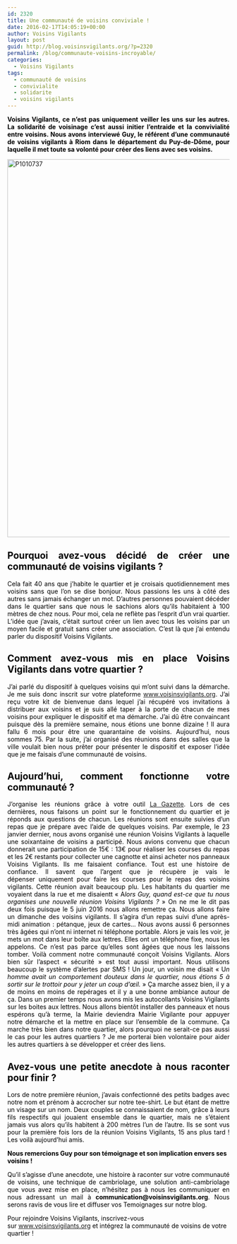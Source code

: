 ```yaml
---
id: 2320
title: Une communauté de voisins conviviale !
date: 2016-02-17T14:05:19+00:00
author: Voisins Vigilants
layout: post
guid: http://blog.voisinsvigilants.org/?p=2320
permalink: /blog/communaute-voisins-incroyable/
categories:
  - Voisins Vigilants
tags:
  - communauté de voisins
  - convivialite
  - solidarite
  - voisins vigilants
---
```

<p style="text-align: justify;">
  <span style="color: #000000;"><strong>Voisins Vigilants, ce n&rsquo;est pas uniquement veiller les uns sur les autres. La solidarité de voisinage c&rsquo;est aussi initier l&rsquo;entraide et la convivialité entre voisins. Nous avons interviewé Guy, le référent d&rsquo;une communauté de voisins vigilants à Riom dans le département du Puy-de-Dôme, pour laquelle il met toute sa volonté pour créer des liens avec ses voisins.</strong></span>
</p>

<p style="text-align: justify;">
  <a href="./../../images/2016/02/P1010737.jpg"><img class="aligncenter size-full wp-image-2333" src="./../../images/2016/02/P1010737.jpg" alt="P1010737" width="3216" height="856" /></a>
</p>

<h2 style="text-align: justify;">
  <span style="color: #000000;"><strong>Pourquoi avez-vous décidé de créer une communauté de voisins vigilants ?</strong></span>
</h2>

<p style="text-align: justify;">
  <span style="color: #000000;">Cela fait 40 ans que j&rsquo;habite le quartier et je croisais quotidiennement mes voisins sans que l&rsquo;on se dise bonjour. Nous passions les uns à côté des autres sans jamais échanger un mot. D&rsquo;autres personnes pouvaient décéder dans le quartier sans que nous le sachions alors qu&rsquo;ils habitaient à 100 mètres de chez nous. Pour moi, cela ne reflète pas l&rsquo;esprit d&rsquo;un vrai quartier. L&rsquo;idée que j&rsquo;avais, c&rsquo;était surtout créer un lien avec tous les voisins par un moyen facile et gratuit sans créer une association. C&rsquo;est là que j&rsquo;ai entendu parler du dispositif Voisins Vigilants. </span>
</p>

<h2 style="text-align: justify;">
  <span style="color: #000000;"><strong>Comment avez-vous mis en place Voisins Vigilants dans votre quartier ?</strong></span>
</h2>

<p style="text-align: justify;">
  <span style="color: #000000;">J&rsquo;ai parlé du dispositif à quelques voisins qui m&rsquo;ont suivi dans la démarche. Je me suis donc inscrit sur votre plateform</span>e <a href="http://www.voisinsvigilants.org">www.voisinsvigilants.org</a><span style="color: #000000;">. J&rsquo;ai reçu votre kit de bienvenue dans lequel j&rsquo;ai récupéré vos invitations à distribuer aux voisins et je suis allé taper à la porte de chacun de mes voisins pour expliquer le dispositif et ma démarche. J&rsquo;ai dû être convaincant puisque dès la première semaine, nous étions une bonne dizaine ! Il aura fallu 6 mois pour être une quarantaine de voisins. Aujourd&rsquo;hui, nous sommes 75. Par la suite, j&rsquo;ai organisé des réunions dans des salles que la ville voulait bien nous prêter pour présenter le dispositif et exposer l&rsquo;idée que je me faisais d&rsquo;une communauté de voisins.</span>
</p>

<h2 style="text-align: justify;">
  <span style="color: #000000;"><strong>Aujourd&rsquo;hui, comment fonctionne votre communauté ?</strong></span>
</h2>

<p style="text-align: justify;">
  <span style="color: #000000;">J&rsquo;organise les réunions grâce à votre outi</span>l <a href="http://blog.voisinsvigilants.org/blog/fonctionnalite-voisins-vigilants-gazette/">La Gazette</a>. <span style="color: #000000;">Lors de ces dernières, nous faisons un point sur le fonctionnement du quartier et je réponds aux questions de chacun. Les réunions sont ensuite suivies d&rsquo;un repas que je prépare avec l&rsquo;aide de quelques voisins. Par exemple, le 23 janvier dernier, nous avons organisé une réunion Voisins Vigilants à laquelle une soixantaine de voisins a participé. Nous avions convenu que chacun donnerait une participation de 15€ : 13€ pour réaliser les courses du repas et les 2€ restants pour collecter une cagnotte et ainsi acheter nos panneaux Voisins Vigilants. Ils me faisaient confiance. Tout est une histoire de confiance. Il savent que l&rsquo;argent que je récupère je vais le dépenser uniquement pour faire les courses pour le repas des voisins vigilants. Cette réunion avait beaucoup plu. Les habitants du quartier me voyaient dans la rue et me disaientt &laquo;&nbsp;A<em>lors Guy, quand est-ce que tu nous organises une nouvelle réunion Voisins Vigilants ?</em>&nbsp;&raquo; On ne me le dit pas deux fois puisque le 5 juin 2016 nous allons remettre ça. Nous allons faire un dimanche des voisins vigilants. Il s&rsquo;agira d&rsquo;un repas suivi d&rsquo;une après-midi animation : pétanque, jeux de cartes&#8230; Nous avons aussi 6 personnes très âgées qui n&rsquo;ont ni internet ni téléphone portable. Alors je vais les voir, je mets un mot dans leur boîte aux lettres. Elles ont un téléphone fixe, nous les appelons. Ce n&rsquo;est pas parce qu&rsquo;elles sont âgées que nous les laissons tomber. Voilà comment notre communauté conçoit Voisins Vigilants. Alors bien sûr l&rsquo;aspect &laquo;&nbsp;sécurité&nbsp;&raquo; est tout aussi important. Nous utilisons beaucoup le système d&rsquo;alertes par SMS ! Un jour, un voisin me disait &laquo;&nbsp;U<em>n homme avait un comportement douteux dans le quartier, nous étions 5 à sortir sur le trottoir pour y jeter un coup </em><i>d’œil.</i>&nbsp;&raquo; Ça marche assez bien, il y a de moins en moins de repérages et il y a une bonne ambiance autour de ça. Dans un premier temps nous avons mis les autocollants Voisins Vigilants sur les boites aux lettres. Nous allons bientôt installer des panneaux et nous espérons qu&rsquo;à terme, la Mairie deviendra Mairie Vigilante pour appuyer notre démarche et la mettre en place sur l&rsquo;ensemble de la commune. Ça marche très bien dans notre quartier, alors pourquoi ne serait-ce pas aussi le cas pour les autres quartiers ? Je me porterai bien volontaire pour aider les autres quartiers à se développer et créer des liens. </span>
</p>

<h2 style="text-align: justify;">
  <span style="color: #000000;"><strong>Avez-vous une petite anecdote à nous raconter pour finir ?</strong></span>
</h2>

<p style="text-align: justify;">
  <span style="color: #000000;">Lors de notre première réunion, j&rsquo;avais confectionné des petits badges avec notre nom et prénom à accrocher sur notre tee-shirt. Le but étant de mettre un visage sur un nom. Deux couples se connaissaient de nom, grâce à leurs fils respectifs qui jouaient ensemble dans le quartier, mais ne s&rsquo;étaient jamais vus alors qu&rsquo;ils habitent à 200 mètres l&rsquo;un de l&rsquo;autre. Ils se sont vus pour la première fois lors de la réunion Voisins Vigilants, 15 ans plus tard ! Les voilà aujourd&rsquo;hui amis.</span>
</p>

<span style="color: #000000;"><strong>Nous remercions Guy pour son témoignage et son implication envers ses voisins !</strong></span>

<p style="text-align: justify;">
  <span style="color: #000000;">Qu’il s’agisse d’une anecdote, une histoire à raconter sur votre communauté de voisins, une technique de cambriolage, une solution anti-cambriolage que vous avez mise en place, n’hésitez pas à nous les communiquer en nous adressant un mail à <strong>communication</strong></span><strong style="color: #000000;">@voisinsvigilants.org</strong><span style="color: #000000;">. Nous serons ravis de vous lire et diffuser vos Temoignages sur notre blog.</span>
</p>

<span style="color: #000000;">Pour rejoindre Voisins Vigilants, inscrivez-vous sur </span><a style="font-weight: inherit; font-style: inherit; color: #fbc400;" href="http://www.voisinsvigilants.org/">www.voisinsvigilants.org</a><span style="color: #000000;"> et intégrez la communauté de voisins de votre quartier !</span>